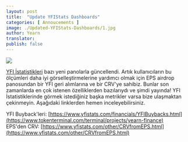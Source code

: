 ```yaml
---
layout: post
title:  "Update YFIStats Dashboards"
categories: [ Annoucements ]
image: ./Updated-YFIStats-Dashboards/1.jpg
author: Yearn
translator:
publish: false
---
```


![](1.jpg)

[YFI İstatistikleri](https://www.yfistats.com/) bazı yeni panolarla güncellendi. Artık kullanıcıların bu ölçümleri daha iyi görselleştirmelerine yardımcı olmak için EPS airdrop panosundan bir YFI geri alımlarına ve bir CRV'ye sahibiz. Bunlar son zamanlarda en çok istenen özelliklerden bazılarıydı ve şimdi yayında! YFI İstatistiklerinde görmek istediğiniz başka metrikler varsa bize ulaşmaktan çekinmeyin. Aşağıdaki linklerden hemen inceleyebilirsiniz.

YFI Buyback'leri: [https://www.yfistats.com/financials/YFIBuybacks.html](https://www.tokenterminal.com/terminal/projects/yearn-finance) <br>
EPS'den CRV: [https://www.yfistats.com/other/CRVfromEPS.html](https://www.yfistats.com/other/CRVfromEPS.html)
